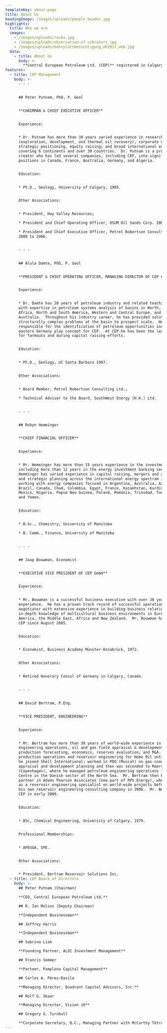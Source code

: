 ```yaml
---
templateKey: about-page
title: About Us
headingImage: /images/uploads/people_header.jpg
highlights:
  title: Who we are
  images:
    - /images/uploads/rocks.jpg
    - /images/uploads/observation-of-vibrators.jpg
    - /images/uploads/bohrplatzbesichtigung_mh2017_web.jpg
  data:
    - title: About Us
      body: >-
        **Central European Petroleum Ltd. (CEP)** registered in Calgary, Canada in 2006, and its wholly-owned affiliates, CEP Central European Petroleum GmbH, registered in Germany in 2008, and Central European Petroleum Ltd. sp. z o.o., registered in Poland in 2017, were set up to pursue petroleum exploration opportunities in the European Union, initially focusing on Germany. The management of CEP are well-respected industry professionals with extensive international experience in oil & gas exploration, production, field operations and finance.
features:
  - title: CEP Management
    body: >-
      - - -


      ## Peter Putnam, PhD, P. Geol


      **CHAIRMAN & CHIEF EXECUTIVE OFFICER**


      Experience:


      * Dr. Putnam has more than 30 years varied experience in research, operations
      (exploration, development, and thermal oil recovery), corporate management,
      strategic positioning, equity raising; and broad international experience
      covering 6 continents and over 30 countries.  Dr. Putnam is a proven value
      creator who has led several companies, including CEP, into significant land
      positions in Canada, France, Australia, Germany, and Algeria.


      Education:


      * Ph.D., Geology, University of Calgary, 1985.


      Other Associations:


      * President, Hay Valley Resources;

      * President and Chief Operating Officer, OSUM Oil Sands Corp. 2007 to 2008;

      * President and Chief Executive Officer, Petrel Robertson Consulting Ltd. from
      2000 to 2006.


      - - -


      ## Alula Damte, PhD, P. Geol


      **PRESIDENT & CHIEF OPERATING OFFICER, MANAGING DIRECTOR OF CEP GMBH**


      Experience:


      * Dr. Damte has 20 years of petroleum industry and related teaching experience
      with expertise in petroleum systems analysis of basins in North, East and West
      Africa, North and South America, Western and Central Europe, and Western
      Australia.  Throughout his industry career, he has provided solutions to
      structurally complex problems at the basin to prospect scale.  He is also
      responsible for the identification of petroleum opportunities including the
      eastern Germany play concept for CEP.  At CEP he has been the lead negotiator
      for farmouts and during capital raising efforts.


      Education:


      * Ph.D., Geology, UC Santa Barbara 1997.


      Other Associations:


      * Board Member, Petrel Robertson Consulting Ltd.;

      * Technical Adviser to the Board, SouthWest Energy (H.K.) Ltd.


      - - -


      ## Robyn Hemminger


      **CHIEF FINANCIAL OFFICER**


      Experience:


      * Mr. Hemminger has more than 15 years experience in the investment business
      including more than 12 years in the energy investment banking sector.  Mr.
      Hemminger has varied experience in capital raising, mergers and acquisitions
      and strategic planning across the international energy spectrum including
      working with energy companies focused in Argentina, Australia, Azerbaijan,
      Brazil, Canada, Chad, Colombia, Egypt, France, Kazakhstan, Kurdistan, Libya,
      Mexico, Nigeria, Papua New Guinea, Poland, Romania, Trinidad, Tunisia, Turkey
      and Yemen.


      Education:


      * B.Sc., Chemistry, University of Manitoba

      * B. Comm., Finance, University of Manitoba


      - - -


      ## Jaap Bouwman, Economist


      **EXECUTIVE VICE PRESIDENT OF CEP GmbH**


      Experience:


      * Mr. Bouwman is a successful business executive with over 30 years
      experience.  He has a proven track record of successful operations, strong
      negotiator with extensive experience in building business relationships, with
      in-depth knowledge of multicultural business environments in Europe, North
      America, the Middle East, Africa and New Zealand.  Mr. Bouwman has worked with
      CEP since August 2005.


      Education:


      * Economist, Business Academy Münster-Osnabrück, 1972.


      Other Associations:


      * Retired Honorary Consul of Germany in Calgary, Canada.


      - - -


      ## David Bertram, P.Eng.


      **VICE PRESIDENT, ENGINEERING**


      Experience:


      * Mr. Bertram has more than 30 years of world-wide experience in petroleum
      engineering operations, oil and gas field appraisal & development planning,
      production forecasting, economics, reserves evaluation, and M&A.  He worked in
      production operations and reservoir engineering for Home Oil until 1992, when
      he joined Shell International: worked in PDO (Muscat) on gas-condensate field
      appraisal and development planning and then was seconded to Maersk Oil
      (Copenhagen), where he managed petroleum engineering operations for the Tyra
      Centre in the Danish sector of the North Sea.  Mr. Bertram then became a
      partner in Adams Pearson Associates (now part of RPS Energy), where he worked
      as a reservoir engineering specialist on world-wide projects before starting
      his own reservoir engineering consulting company in 2006.  Mr. Bertram joined
      CEP in early 2009.


      Education:


      * BSc, Chemical Engineering, University of Calgary, 1979.


      Professional Memberships:


      * APEGGA, SPE.


      Other Associations:


      * President, Bertram Reservoir Solutions Inc.
  - title: CEP Board of Directors
    body: >-
      ## Peter Putnam (Chairman)

      **CEO, Central European Petroleum Ltd.**

      ## R. Ian Molson (Deputy Chairman)

      **Independent Businessman**

      ## Jeffrey Harris

      **Independent Businessman**

      ## Sabrina Liak

      **Founding Partner, ALOI Investment Management**

      ## Francis Sommer

      **Partner, Pamplona Capital Management**

      ## Carlos A. Pérez-Davila

      **Managing Director, Quadrant Capital Advisors, Inc.**

      ## Rolf G. Skaar

      **Managing Director, Vision iO**

      ## Gregory G. Turnbull

      **Corporate Secretary, Q.C., Managing Partner with McCarthy Tétrault LLP**
---
```

